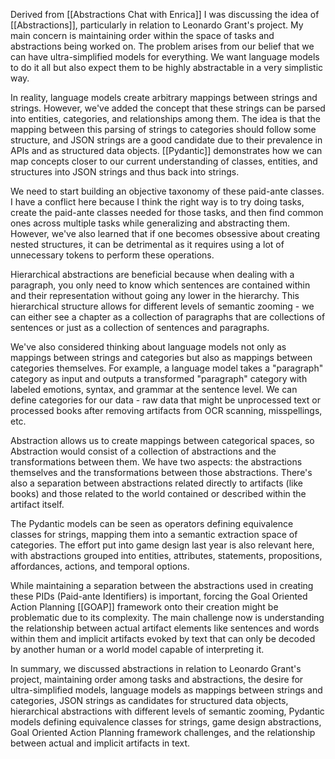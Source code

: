 Derived from [[Abstractions Chat with Enrica]]
I was discussing the idea of [[Abstractions]], particularly in relation to Leonardo Grant's project. My main concern is maintaining order within the space of tasks and abstractions being worked on. The problem arises from our belief that we can have ultra-simplified models for everything. We want language models to do it all but also expect them to be highly abstractable in a very simplistic way.

In reality, language models create arbitrary mappings between strings and strings. However, we've added the concept that these strings can be parsed into entities, categories, and relationships among them. The idea is that the mapping between this parsing of strings to categories should follow some structure, and JSON strings are a good candidate due to their prevalence in APIs and as structured data objects. [[Pydantic]] demonstrates how we can map concepts closer to our current understanding of classes, entities, and structures into JSON strings and thus back into strings.

We need to start building an objective taxonomy of these paid-ante classes. I have a conflict here because I think the right way is to try doing tasks, create the paid-ante classes needed for those tasks, and then find common ones across multiple tasks while generalizing and abstracting them. However, we've also learned that if one becomes obsessive about creating nested structures, it can be detrimental as it requires using a lot of unnecessary tokens to perform these operations.

Hierarchical abstractions are beneficial because when dealing with a paragraph, you only need to know which sentences are contained within and their representation without going any lower in the hierarchy. This hierarchical structure allows for different levels of semantic zooming - we can either see a chapter as a collection of paragraphs that are collections of sentences or just as a collection of sentences and paragraphs.

We've also considered thinking about language models not only as mappings between strings and categories but also as mappings between categories themselves. For example, a language model takes a "paragraph" category as input and outputs a transformed "paragraph" category with labeled emotions, syntax, and grammar at the sentence level. We can define categories for our data - raw data that might be unprocessed text or processed books after removing artifacts from OCR scanning, misspellings, etc.

Abstraction allows us to create mappings between categorical spaces, so Abstraction would consist of a collection of abstractions and the transformations between them. We have two aspects: the abstractions themselves and the transformations between those abstractions. There's also a separation between abstractions related directly to artifacts (like books) and those related to the world contained or described within the artifact itself.

The Pydantic models can be seen as operators defining equivalence classes for strings, mapping them into a semantic extraction space of categories. The effort put into game design last year is also relevant here, with abstractions grouped into entities, attributes, statements, propositions, affordances, actions, and temporal options.

While maintaining a separation between the abstractions used in creating these PIDs (Paid-ante Identifiers) is important, forcing the Goal Oriented Action Planning [[GOAP]] framework onto their creation might be problematic due to its complexity. The main challenge now is understanding the relationship between actual artifact elements like sentences and words within them and implicit artifacts evoked by text that can only be decoded by another human or a world model capable of interpreting it.

In summary, we discussed abstractions in relation to Leonardo Grant's project, maintaining order among tasks and abstractions, the desire for ultra-simplified models, language models as mappings between strings and categories, JSON strings as candidates for structured data objects, hierarchical abstractions with different levels of semantic zooming, Pydantic models defining equivalence classes for strings, game design abstractions, Goal Oriented Action Planning framework challenges, and the relationship between actual and implicit artifacts in text.